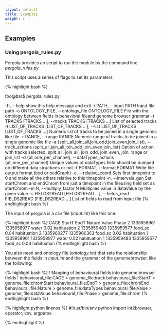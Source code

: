 ```yaml
---
layout: default
title: Examples
weight: 2
---
```


## Examples

### Using pergola_rules.py
Pergola provides an script to run the module by the command line *pergola_rules.py*

This script uses a series of flags to set its parameters:

{% highlight bash %}

foo@bar$ pergola_rules.py

  -h, --help            show this help message and exit
  -i PATH, --input PATH
                        Input file path
  -o ONTOLOGY_FILE, --ontology_file ONTOLOGY_FILE
                        File with the ontology between fields in behavioral
                        fileand genome browser grammar
  -t TRACKS [TRACKS ...], --tracks TRACKS [TRACKS ...]
                        List of selected tracks
  -l LIST_OF_TRACKS [LIST_OF_TRACKS ...], --list LIST_OF_TRACKS [LIST_OF_TRACKS ...]
                        Numeric list of tracks to be joined in a single
                        genomic like file
  -r RANGE, --range RANGE
                        Numeric range of tracks to be joined in a single
                        genomic like file
  -a {split_all,join_all,join_odd,join_even,join_list}, --track_actions {split_all,join_all,join_odd,join_even,join_list}
                        Option of action with tracks selected, split_all,
                        join_all, join_odd, join_even, join_range or join_list
  -d {all,one_per_channel}, --dataTypes_actions {all,one_per_channel}
                        Unique values of dataTypes field should be dumped on
                        different data structures or not
  -f FORMAT, --format FORMAT
                        Write file output format (bed or bedGraph)
  -e, --relative_coord  Sets first timepoint to 0 and make all the others
                        relative to this timepoint
  -n, --intervals_gen   Set startChrom and endChrom from just a timepoint in
                        the fileusing field set as startChrom
  -m N, --multiply_factor N
                        Multiplies value in dataValue by the given value
  -s FIELDS2READ [FIELDS2READ ...], --fields_read FIELDS2READ [FIELDS2READ ...]
                        List of fields to read from input file
{% endhighlight bash %}



The input of pergola is a csv file (*input.int*) like this one:

{% highlight bash %}
CAGE	StartT	EndT	Nature	Value	Phase
2	1335958961	1335958977	water	0.02	habituation
2	1335959483	1335959577	food_sc	0.04	habituation
2	1335960277	1335960363	food_sc	0.02	habituation
1	1335958961	1335958977	water	0.02	habituation
1	1335959483	1335959577	food_sc	0.04	habituation
{% endhighlight bash %}

You also need and ontology file (*ontology.txt*) that sets the relationship between the fields in *input.int* and the grammar of the genomebrowser, like the following:

{% highlight bash %}
! Mapping of behavioural fields into genome browser fields
!
behavioural_file:CAGE > genome_file:track
behavioural_file:StartT > genome_file:chromStart
behavioural_file:EndT > genome_file:chromEnd
behavioural_file:Nature > genome_file:dataTypes
behavioural_file:Value > genome_file:dataValue
behavioural_file:Phase > genome_file:chrom
{% endhighlight bash %} 

{% highlight python linenos %}
#!/usr/bin/env python
import int2browser, operator, csv, argparse

{% endhighlight %}